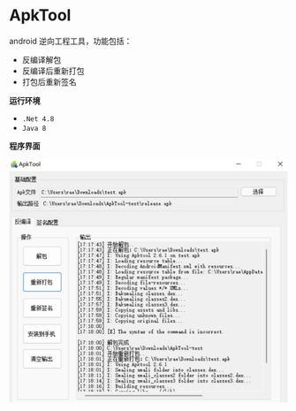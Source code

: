 # ApkTool



android 逆向工程工具，功能包括：

- 反编译解包
- 反编译后重新打包
- 打包后重新签名



**运行环境**

- `.Net 4.8`
- `Java 8`



**程序界面**

![](./app.png)